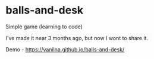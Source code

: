 # balls-and-desk

Simple game (learning to code)

I've made it near 3 months ago, but now I wont to share it.

Demo - https://vanilna.github.io/balls-and-desk/
